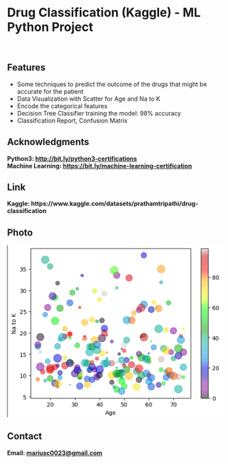 <h1> Drug Classification (Kaggle) - ML Python Project</h1>
<br>
<h2>Features</h2>
<ul>
    <li>Some techniques to predict the outcome of the drugs that might be accurate for the patient</li>
    <li>Data Visualization with Scatter for Age and Na to K</li>
    <li>Encode the categorical features</li>
    <li>Decision Tree Classifier training the model: 98% accuracy</li>
    <li>Classification Report, Confusion Matrix</li>
</ul>


<h2>Acknowledgments</h2>

<b> Python3: http://bit.ly/python3-certifications </b>
<br>
<b> Machine Learning: https://bit.ly/machine-learning-certification <b>
<br>

<h2> Link </h2>
<b> Kaggle: https://www.kaggle.com/datasets/prathamtripathi/drug-classification </b>
<br>

<h2>Photo</h2>
<img src="photo.png">
<br>
<h2>Contact</h2>

<b> Email: mariusc0023@gmail.com </b>
